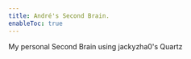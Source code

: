 ```yaml
---
title: André's Second Brain.
enableToc: true
---
```


My personal Second Brain using jackyzha0's Quartz